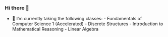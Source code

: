 ### Hi there 👋

- 🌱 I’m currently taking the following classes:
        - Fundamentals of Computer Science 1 (Accelerated)
        - Discrete Structures
        - Introduction to Mathematical Reasoning
        - Linear Algebra

<!--
**apric0ts/apric0ts** is a ✨ _special_ ✨ repository because its `README.md` (this file) appears on your GitHub profile.

Here are some ideas to get you started:

- 🔭 I’m currently working on ...
- 🌱 I’m currently learning ...
- 👯 I’m looking to collaborate on ...
- 🤔 I’m looking for help with ...
- 💬 Ask me about ...
- 📫 How to reach me: ...
- 😄 Pronouns: ...
- ⚡ Fun fact: ...
-->
